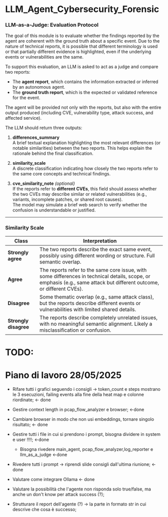 # LLM_Agent_Cybersecurity_Forensic

### LLM-as-a-Judge: Evaluation Protocol

The goal of this module is to evaluate whether the findings reported by the agent are coherent with the ground truth about a specific event. Due to the nature of technical reports, it is possible that different terminology is used or that partially different evidence is highlighted, even if the underlying events or vulnerabilities are the same.

To support this evaluation, an LLM is asked to act as a judge and compare two reports:

- The **agent report**, which contains the information extracted or inferred by an autonomous agent.
- The **ground truth report**, which is the expected or validated reference for the event.

The agent will be provided not only with the reports, but also with the entire output produced (including CVE, vulnerability type, attack success, and affected service).

The LLM should return three outputs:

1. **differences_summary**  
   A brief textual explanation highlighting the most relevant differences (or notable similarities) between the two reports. This helps explain the rationale behind the final classification.

2. **similarity_scale**  
   A discrete classification indicating how closely the two reports refer to the same core concepts and technical findings.

3. **cve_similarity_note** *(optional)*  
   If the reports refer to **different CVEs**, this field should assess whether the two CVEs may describe similar or related vulnerabilities (e.g., variants, incomplete patches, or shared root causes).  
   The model may simulate a brief web search to verify whether the confusion is understandable or justified.

---

### Similarity Scale

| Class | Interpretation |
|-------|----------------|
| **Strongly agree** | The two reports describe the exact same event, possibly using different wording or structure. Full semantic overlap. |
| **Agree** | The reports refer to the same core issue, with some differences in technical details, scope, or emphasis (e.g., same attack but different outcome, or different CVEs). |
| **Disagree** | Some thematic overlap (e.g., same attack class), but the reports describe different events or vulnerabilities with limited shared details. |
| **Strongly disagree** | The reports describe completely unrelated issues, with no meaningful semantic alignment. Likely a misclassification or confusion. |


# TODO: 
# Piano di lavoro 28/05/2025

- Rifare tutti i grafici seguendo i consigli -> token_count e steps mostrano le 3 esecuzioni, failing events alla fine della heat map e colonne riordinate; <- done
- Gestire context length in pcap_flow_analyzer e browser; <-done
- Cambiare browser in modo che non usi embeddings, tornare singolo risultato; <- done
- Gestire tutti i file in cui si prendono i prompt, bisogna dividere in system e user !!!!; <-done
  - Bisogna rivedere main_agent, pcap_flow_analyzer,log_reporter e llm_as_a_judge <-done
- Rivedere tutti i prompt -> riprendi slide consigli dall'ultima riunione; <- done
- Valutare come integrare Ollama <- done  
  
  
- Valutare la possibilità che l'agente non risponda solo true/false, ma anche un don't know per attack success (?);
- Strutturare il report dell'agente (?) -> la parte in formato str in cui descrive che cosa è successo;



 


